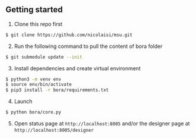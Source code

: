 ## Getting started

1. Clone this repo first
```bash
$ git clone https://github.com/nicolaisi/msu.git
```

2. Run the following command to pull the content of bora folder
```bash
$ git submodule update --init
```

3. Install dependencies and create virtual environment
```bash
$ python3 -m venv env
$ source env/bin/activate
$ pip3 install -r bora/requirements.txt
```

4. Launch
```bash
$ python bora/core.py
```

5. Open status page at `http://localhost:8005` and/or the designer page at `http://localhost:8005/designer`



